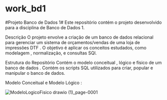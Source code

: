 # work_bd1
#Projeto Banco de Dados 1#
Este repositório contém o projeto desenvolvido para a disciplina de Banco de Dados 1. 

Descrição
O projeto envolve a criação de um banco de dados relacional para gerenciar um sistema de orçamentos/vendas de uma loja de impressões DTF . O objetivo é aplicar os conceitos estudados, como modelagem , normalização, e consultas SQl.

Estrutura do Repositório
Contém o modelo conceitual , lógico e físico de um banco de dados . 
Contém os scripts SQL utilizados para criar, popular e manipular o banco de dados.

Modelo Conceitual e Modelo Lógico : 


![ModeloLogicoFisico drawio (1)_page-0001](https://github.com/user-attachments/assets/3ceb3b62-7357-4f16-afd8-f18fdeb89386)


